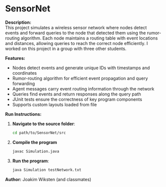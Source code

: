 # SensorNet

**Description:**  
This project simulates a wireless sensor network where nodes detect events and forward queries to the node that detected them using the rumor-routing algorithm. Each node maintains a routing table with event locations and distances, allowing queries to reach the correct node efficiently. I worked on this project in a group with three other students.


**Features:**  
- Nodes detect events and generate unique IDs with timestamps and coordinates
- Rumor-routing algorithm for efficient event propagation and query forwarding
- Agent messages carry event routing information through the network
- Queries find events and return responses along the query path
- JUnit tests ensure the correctness of key program components
- Supports custom layouts loaded from file
  
**Run Instructions:**
  
1. **Navigate to the source folder**:
   ```bash
   cd path/to/SensorNet/src

3. **Compile the program**
   ```bash
   javac Simulation.java

2. **Run the program**:
   ```bash
   java Simulation testNetwork.txt

**Author:** 
Joakim Wiksten (and classmates)
